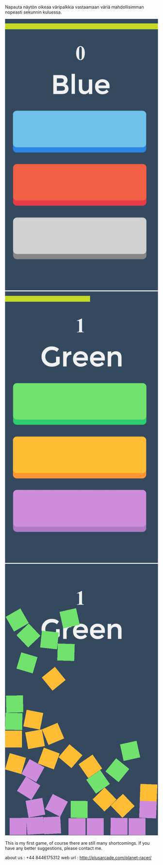 Napauta näytön oikeaa väripalkkia vastaamaan väriä mahdollisimman nopeasti sekunnin kuluessa.


![](https://github.com/Sirens/Fiz-Color/blob/master/Image/0x0ss-2.jpg)
![](https://github.com/Sirens/Fiz-Color/blob/master/Image/0x0ss-3.jpg)
![](https://github.com/Sirens/Fiz-Color/blob/master/Image/0x0ss-4.jpg)


This is my first game, of course there are still many shortcomings. If you have any better suggestions, please contact me.

about us : +44 8446175312
web url : http://plusarcade.com/planet-racer/
